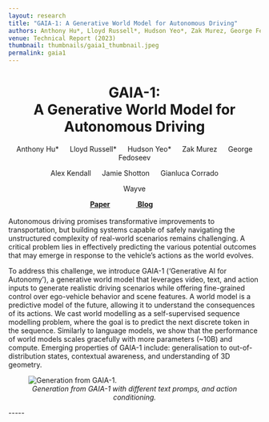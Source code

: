 ```yaml
---
layout: research
title: "GAIA-1: A Generative World Model for Autonomous Driving"
authors: Anthony Hu*, Lloyd Russell*, Hudson Yeo*, Zak Murez, George Fedoseev, Alex Kendall, Jamie Shotton, Gianluca Corrado
venue: Technical Report (2023)
thumbnail: thumbnails/gaia1_thumbnail.jpeg
permalink: gaia1
---
```

<center>
<h1 class="page-title">GAIA-1: <br>A Generative World Model for Autonomous Driving
</h1>

Anthony Hu* &emsp; Lloyd Russell* &emsp; Hudson Yeo* &emsp; Zak Murez &emsp; George Fedoseev
<p>Alex Kendall &emsp; Jamie Shotton &emsp; Gianluca Corrado</p>

<p>Wayve</p>
<b><a href="https://arxiv.org/pdf/2309.17080.pdf">Paper</a> &emsp; &emsp; &emsp;<a href="https://wayve.ai/thinking/scaling-gaia-1/">
Blog</a> &emsp; &emsp; &emsp;</b>
</center>


<br/>
Autonomous driving promises transformative improvements to transportation, but building systems capable of safely navigating the unstructured complexity of real-world scenarios remains challenging. A critical problem lies in effectively predicting the various potential outcomes that may emerge in response to the vehicle’s actions as the world evolves. 

To address this challenge, we introduce GAIA-1 (‘Generative AI for Autonomy’), a generative world model that leverages video, text, and action inputs to generate
realistic driving scenarios while offering fine-grained control over ego-vehicle
behavior and scene features. A world model is a predictive model of the future, allowing it to understand the consequences of its actions. We cast world modelling as a self-supervised sequence modelling problem, where the goal is to predict the next discrete token in the sequence. Similarly to language models, we show that the performance of world models scales gracefully with more parameters (~10B) and compute. Emerging properties of GAIA-1 include: generalisation to out-of-distribution states, contextual awareness, and understanding of 3D geometry.

 
<figure>
    <img src='/research/gaia1_media/gaia1.gif' alt='Generation from GAIA-1.' />
    <figcaption align='center'><em> Generation from GAIA-1 with different text promps, and action conditioning.</em></figcaption>
</figure>
-----
